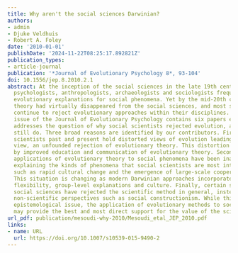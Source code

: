 ```yaml
---
title: Why aren't the social sciences Darwinian?
authors:
- admin
- Djuke Veldhuis
- Robert A. Foley
date: '2010-01-01'
publishDate: '2024-11-22T08:25:17.892821Z'
publication_types:
- article-journal
publication: '*Journal of Evolutionary Psychology 8*, 93-104'
doi: 10.1556/jep.8.2010.2.1
abstract: At the inception of the social sciences in the late 19th century, early
  psychologists, anthropologists, archaeologists and sociologists frequently proposed
  evolutionary explanations for social phenomena. Yet by the mid-20th century Darwin's
  theory had virtually disappeared from the social sciences, and most social scientists
  continue to reject evolutionary approaches within their disciplines. This special
  issue of the Journal of Evolutionary Psychology contains six papers each of which
  addresses the question of why social scientists rejected evolution, and why they
  still do. Three broad reasons are identified by our contributors. First, many social
  scientists past and present hold distorted views of evolution leading to, in our
  view, an unfounded rejection of evolutionary theory. This distortion might be addressed
  by improved education and communication of evolutionary theory. Second, many past
  applications of evolutionary theory to social phenomena have been inadequate for
  explaining the kinds of phenomena that social scientists are most interested in,
  such as rapid cultural change and the emergence of large-scale cooperative institutions.
  This situation is changing as modern Darwinian approaches incorporate behavioural
  flexibility, group-level explanations and culture. Finally, certain strands of the
  social sciences have rejected the scientific method in general, instead adopting
  non-scientific perspectives such as social constructionism. While this is a broader
  epistemological issue, the application of evolutionary methods to social phenomena
  may provide the best and most direct support for the value of the scientific method.
url_pdf: publication/mesoudi-why-2010/Mesoudi_etal_JEP_2010.pdf
links:
- name: URL
  url: https://doi.org/10.1007/s10539-015-9490-2
---
```

